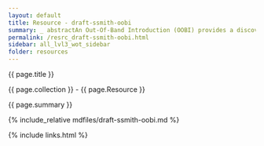 ```yaml
---
layout: default
title: Resource - draft-ssmith-oobi
summary: _ abstractAn Out-Of-Band Introduction (OOBI) provides a discovery mechanism that associates a given URI or URL with a given AID (Autonomic IDentifier) or SAID (Self-Addressing IDentifier) %%KERI_ID%%%
permalink: /resrc_draft-ssmith-oobi.html
sidebar: all_lvl3_wot_sidebar
folder: resources
---
```


{{ page.title }}

{{ page.collection }} - {{ page.Resource }}

   {{ page.summary }}

{% include_relative mdfiles/draft-ssmith-oobi.md %}

 {% include links.html %} 
